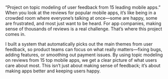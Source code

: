“Project on topic modeling of user feedback from 15 leading mobile apps.”
When you look at the reviews for popular mobile apps, it’s like being in a crowded room where everyone’s talking at once—some are happy, some are frustrated, and most just want to be heard. For app companies, making sense of thousands of reviews is a real challenge. That’s where this project comes in.

I built a system that automatically picks out the main themes from user feedback, so product teams can focus on what really matters—fixing bugs, adding features, or smoothing out payment issues. By using topic modeling on reviews from 15 top mobile apps, we get a clear picture of what users care about most. This isn’t just about making sense of feedback; it’s about making apps better and keeping users happy.
